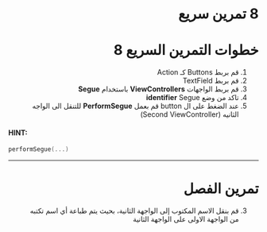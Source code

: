 <div dir="rtl">

#  8 تمرين سريع


# خطوات التمرين السريع 8
1. قم بربط Buttons كـ Action 
2. قم بربط TextField 
3. قم بربط الواجهات **ViewControllers** باستخدام **Segue**
4. تاكد من وضع **identifier**  Segue
5. عند الضغط على ال button قم بعمل **PerformSegue** للتنقل الى الواجه الثانيه (Second ViewController)

<div dir="ltr">


#### **HINT**:
```Swift
performSegue(...)
```

</div>

---
# تمرين الفصل
3. قم بنقل الاسم المكتوب إلى الواجهة الثانية، بحيث يتم طباعة أي اسم تكتبه من الواجهة الاولى على الواجهة الثانية 
</div>
